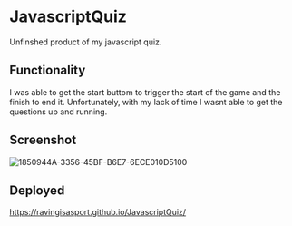 # JavascriptQuiz
Unfinshed product of my javascript quiz.
## Functionality 
I was able to get the start buttom to trigger the start of the game and the finish to end it. 
Unfortunately, with my lack of time I wasnt able to get the questions up and running. 
## Screenshot 
![1850944A-3356-45BF-B6E7-6ECE010D5100](https://user-images.githubusercontent.com/87382254/131262907-79589400-8d8d-4814-b57f-e67602208214.jpeg)
## Deployed
https://ravingisasport.github.io/JavascriptQuiz/
